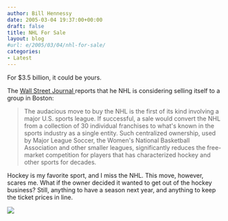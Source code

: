 ```yaml
---
author: Bill Hennessy
date: 2005-03-04 19:37:00+00:00
draft: false
title: NHL For Sale
layout: blog
#url: e/2005/03/04/nhl-for-sale/
categories:
- Latest
---
```


For $3.5 billion, it could be yours.




The [Wall Street Journal ](https://online.wsj.com/article/1,,SB110988688740669890,00.html?mod=TOPIC)reports that he NHL is considering selling itself to a group in Boston:




> 

> 
> The audacious move to buy the NHL is the first of its kind involving a major U.S. sports league. If successful, a sale would convert the NHL from a collection of 30 individual franchises to what's known in the sports industry as a single entity. Such centralized ownership, used by Major League Soccer, the Women's National Basketball Association and other smaller leagues, significantly reduces the free-market competition for players that has characterized hockey and other sports for decades.
> 
> 




Hockey is my favorite sport, and I miss the NHL. This move, however, scares me. What if the owner decided it wanted to get out of the hockey business? Still, anything to have a season next year, and anything to keep the ticket prices in line.

![](https://blog.billhennessy.com/aggbug.aspx?PostID=1296)


